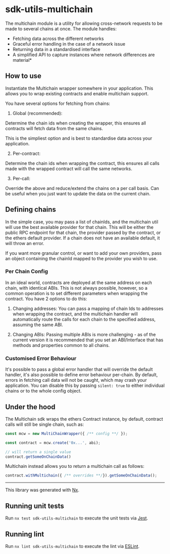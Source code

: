 # sdk-utils-multichain

The multichain module is a utility for allowing cross-network requests to be made to several chains at once. The module handles:

- Fetching data across the different networks
- Graceful error handling in the case of a network issue
- Returning data in a standardised interface
- A simplified API to capture instances where network differences are material\*

## How to use

Instantiate the Multichain wrapper somewhere in your application. This allows you to wrap existing contracts and enable multichain support.

You have several options for fetching from chains:

1. Global (recommended):

Determine the chain ids when creating the wrapper, this ensures all contracts will fetch data from the same chains.

This is the simpliest option and is best to standardise data across your application.

2. Per-contract:

Determine the chain ids when wrapping the contract, this ensures all calls made with the wrapped contract will call the same networks.

3. Per-call:

Override the above and reduce/extend the chains on a per call basis. Can be useful when you just want to update the data on the current chain.

## Defining chains

In the simple case, you may pass a list of chainIds, and the multichain util will use the best available provider for that chain. This will be either the public RPC endpoint for that chain, the provider passed by the contract, or the ethers default provider. If a chain does not have an available default, it will throw an error.

If you want more granular control, or want to add your own providers, pass an object containing the chainId mapped to the provider you wish to use.

### Per Chain Config

In an ideal world, contracts are deployed at the same address on each chain, with identical ABIs. This is not always possible, however, so a common operation is to set different parameters when wrapping the contract. You have 2 options to do this:

1. Changing addresses:
   You can pass a mapping of chain Ids to addresses when wrapping the contract, and the multichain handler will automatically route the calls for each chain to the specified address, assuming the same ABI.

2. Changing ABIs:
   Passing multiple ABIs is more challenging - as of the current version it is recommended that you set an ABI/Interface that has methods and properties common to all chains.

### Customised Error Behaviour

It's possible to pass a global error handler that will override the default handler, it's also possible to define error behaviour per-chain. By default, errors in fetching call data will not be caught, which may crash your application. You can disable this by passing `silent: true` to either individual chains or to the whole config object.

## Under the hood

The Multichain sdk wraps the ethers Contract instance, by default, contract calls will still be single chain, such as:

```ts
const mcw = new MultiChainWrapper({ /** config **/ });

const contract = mcw.create('0x...', abi);

// will return a single value
contract.getSomeOnChainData()
```

Multichain instead allows you to return a multichain call as follows:

```ts
contract.withMultichain({ /** overrides **/}).getSomeOnChainData();
```

---

This library was generated with [Nx](https://nx.dev).

## Running unit tests

Run `nx test sdk-utils-multichain` to execute the unit tests via [Jest](https://jestjs.io).

## Running lint

Run `nx lint sdk-utils-multichain` to execute the lint via [ESLint](https://eslint.org/).
